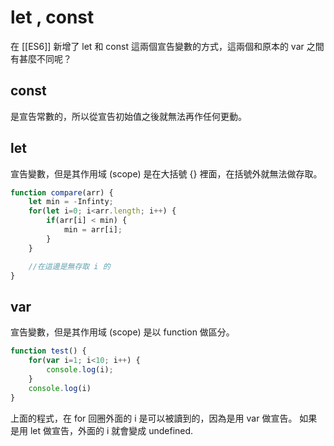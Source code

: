 # let , const
在 [[ES6]] 新增了 let 和 const 這兩個宣告變數的方式，這兩個和原本的 var 之間有甚麼不同呢？

## const 
是宣告常數的，所以從宣告初始值之後就無法再作任何更動。

## let 
宣告變數，但是其作用域 (scope) 是在大括號 {} 裡面，在括號外就無法做存取。
```js
function compare(arr) {
	let min = -Infinty;
	for(let i=0; i<arr.length; i++) {
		if(arr[i] < min) {
			min = arr[i];
		}
	}

	//在這邊是無存取 i 的
}
```

## var
宣告變數，但是其作用域 (scope) 是以 function 做區分。
```js
function test() {
	for(var i=1; i<10; i++) {
		console.log(i);
	}
	console.log(i)
}
```

上面的程式，在 for 回圈外面的 i 是可以被讀到的，因為是用 var 做宣告。
如果是用 let 做宣告，外面的 i 就會變成 undefined.